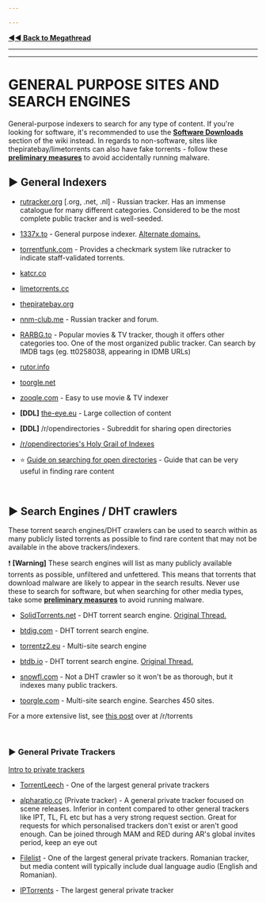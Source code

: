 ---
---
[**◄◄ Back to Megathread**](https://www.reddit.com/r/Piracy/wiki/megathread)

---
---


# GENERAL PURPOSE SITES AND SEARCH ENGINES

General-purpose indexers to search for any type of content. If you're looking for software, it's recommended to use the [**Software Downloads**](https://www.reddit.com/r/Piracy/wiki/megathread/software_downloads) section of the wiki instead. In regards to non-software, sites like thepiratebay/limetorrents can also have fake torrents - follow these [**preliminary measures**](https://www.reddit.com/r/Piracy/wiki/browsing_and_downloading_guide) to avoid accidentally running malware.

## ► **General Indexers**

* [rutracker.org](https://rutracker.org/forum/index.php) [.org, .net, .nl] - Russian tracker. Has an immense catalogue for many different categories. Considered to be the most complete public tracker and is well-seeded.

* [1337x.to](https://1337x.to/) - General purpose indexer. [Alternate domains.](https://i.imgur.com/oCC9Y2H.jpg)

* [torrentfunk.com](https://www.torrentfunk.com/) - Provides a checkmark system like rutracker to indicate staff-validated torrents.

* [katcr.co](https://katcr.co/)

* [limetorrents.cc](https://www.limetorrents.cc/)

* [thepiratebay.org](https://thepiratebay.org/)

* [nnm-club.me](https://nnm-club.me/) - Russian tracker and forum.

* [RARBG.to](https://rarbg.to/torrents.php) - Popular movies & TV tracker, though it offers other categories too. One of the most organized public tracker. Can search by IMDB tags (eg. tt0258038, appearing in IDMB URLs)

* [rutor.info](http://rutor.info/)

* [toorgle.net](http://www.toorgle.com/)

* [zooqle.com](https://zooqle.com/) - Easy to use movie & TV indexer

* **[DDL]** [the-eye.eu](https://the-eye.eu/) - Large collection of content

* **[DDL]** /r/opendirectories - Subreddit for sharing open directories

* [/r/opendirectories's Holy Grail of Indexes](https://www.reddit.com/r/opendirectories/comments/75ya8g/the_holy_grail_of_indexes/)

* ⭐ [Guide on searching for open directories](https://www.reddit.com/r/opendirectories/comments/933pzm/all_resources_i_know_related_to_open_directories/) - Guide that can be very useful in finding rare content

&nbsp;





## ► **Search Engines / DHT crawlers**

These torrent search engines/DHT crawlers can be used to search within as many publicly listed torrents as possible to find rare content that may not be available in the above trackers/indexers.

❗ **[Warning]** These search engines will list as many publicly available torrents as possible, unfiltered and unfettered. This means that torrents that download malware are likely to appear in the search results. Never use these to search for software, but when searching for other media types, take some [**preliminary measures**](https://www.reddit.com/r/Piracy/wiki/browsing_and_downloading_guide) to avoid running malware.

* [SolidTorrents.net](https://solidtorrents.net) - DHT torrent search engine. [Original Thread.](https://www.reddit.com/r/Piracy/comments/bjxlpe/massive_project_update_for_solidtorrents_fake/)

* [btdig.com](https://btdig.com/) - DHT torrent search engine.

* [torrentz2.eu](https://torrentz2.eu/) - Multi-site search engine

* [btdb.io](https://btdb.io/) - DHT torrent search engine. [Original Thread.](https://www.reddit.com/r/trackers/comments/eaqnr5/btdb_bittorrent_database_looking_for_feedback/)

* [snowfl.com](https://snowfl.com/) - Not a DHT crawler so it won't be as thorough, but it indexes many public trackers.

* [toorgle.com](https://www.toorgle.com/) - Multi-site search engine. Searches 450 sites.

For a more extensive list, see [this post](https://www.reddit.com/r/torrents/comments/5ok0yd/torrent_sites/) over at /r/torrents

&nbsp;



### ► **General Private Trackers**

[Intro to private trackers](https://www.reddit.com/r/Piracy/wiki/guides/private_trackers)

* [TorrentLeech](https://www.torrentleech.org/) - One of the largest general private trackers

* [alpharatio.cc](https://alpharatio.cc/) (Private tracker) - A general private tracker focused on scene releases. Inferior in content compared to other general trackers like IPT, TL, FL etc but has a very strong request section. Great for requests for which personalised trackers don't exist or aren't good enough. Can be joined through MAM and RED during AR's global invites period, keep an eye out

* [Filelist](https://filelist.ro/) - One of the largest general private trackers. Romanian tracker, but media content will typically include dual language audio (English and Romanian).

* [IPTorrents](http://iptorrents.com/) - The largest general private tracker

&nbsp;